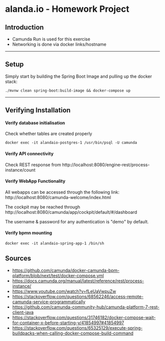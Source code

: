 # alanda.io - Homework Project

## Introduction

- Camunda Run is used for this exercise
- Networking is done via docker links/hostname

---

## Setup

 Simply start by building the Spring Boot Image and pulling up the docker stack:

    ./mvnw clean spring-boot:build-image && docker-compose up

---

## Verifying Installation

#### Verify database initialisation

Check whether tables are created properly

    docker exec -it alandaio-postgres-1 /usr/bin/psql -U camunda

#### Verify API connectivity

Check REST response from http://localhost:8080/engine-rest/process-instance/count

#### Verify WebApp Functionality

All webapps can be accessed through the following link: http://localhost:8080/camunda-welcome/index.html

The cockpit may be reached through http://localhost:8080/camunda/app/cockpit/default/#/dashboard

The username & password for any authentication is "demo" by default.

#### Verify bpmn mounting

    docker exec -it alandaio-spring-app-1 /bin/sh

## Sources
- https://github.com/camunda/docker-camunda-bpm-platform/blob/next/test/docker-compose.yml
- https://docs.camunda.org/manual/latest/reference/rest/process-instance/
- https://www.youtube.com/watch?v=fLeUaVwpuZw
- https://stackoverflow.com/questions/68562246/access-remote-camunda-service-programmatically
- https://github.com/camunda-community-hub/camunda-platform-7-rest-client-java
- https://stackoverflow.com/questions/31746182/docker-compose-wait-for-container-x-before-starting-y/41854997#41854997
- https://stackoverflow.com/questions/65325129/execute-spring-buildpacks-when-calling-docker-compose-build-command